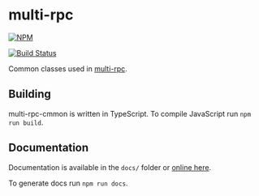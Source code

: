 # multi-rpc

[![NPM](https://nodei.co/npm/multi-rpc-common.png)](https://nodei.co/npm/multi-rpc-common/)

[![Build Status](https://travis-ci.org/znetstar/multi-rpc-common.svg?branch=master)](https://travis-ci.org/znetstar/multi-rpc-common)

Common classes used in [multi-rpc](https://github.com/znetstar/multi-rpc).

## Building

multi-rpc-cmmon is written in TypeScript. To compile JavaScript run `npm run build`.

## Documentation

Documentation is available in the `docs/` folder or [online here](https://multi-rpc-common.docs.zacharyboyd.nyc).

To generate docs run `npm run docs`.